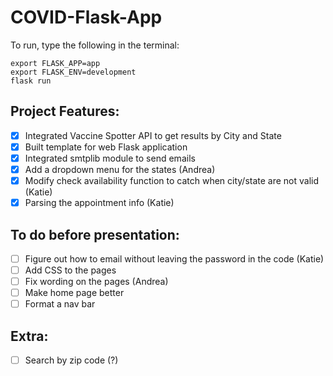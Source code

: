 # COVID-Flask-App
To run, type the following in the terminal:

`export FLASK_APP=app`  
`export FLASK_ENV=development`  
`flask run`  

## Project Features: 
- [X] Integrated Vaccine Spotter API to get results by City and State 
- [X] Built template for web Flask application 
- [X] Integrated smtplib module to send emails 
- [X] Add a dropdown menu for the states (Andrea)
- [X] Modify check availability function to catch when city/state are not valid (Katie)
- [X] Parsing the appointment info (Katie)

## To do before presentation: 
- [ ] Figure out how to email without leaving the password in the code (Katie)
- [ ] Add CSS to the pages 
- [ ] Fix wording on the pages (Andrea)
- [ ] Make home page better
- [ ] Format a nav bar

## Extra: 
- [ ] Search by zip code (?)